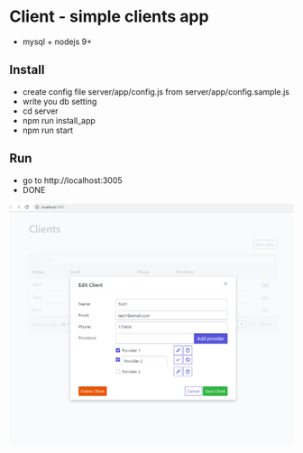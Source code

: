 # Client - simple clients app

* mysql + nodejs 9+

## Install
* create config file server/app/config.js from server/app/config.sample.js
* write you db setting
* cd server
* npm run install_app
* npm run start

## Run
* go to http://localhost:3005
* DONE


![Image of Scr](https://raw.githubusercontent.com/elexfreeman/nu_test/master/frontend/scr.png)
